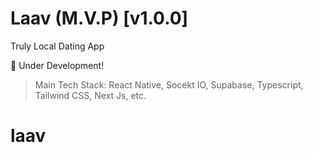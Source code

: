 # Laav (M.V.P) [v1.0.0]

Truly Local Dating App

🚀  Under Development!

> Main Tech Stack: React Native, Socekt IO, Supabase, Typescript, Tailwind CSS, Next Js, etc.

# laav
